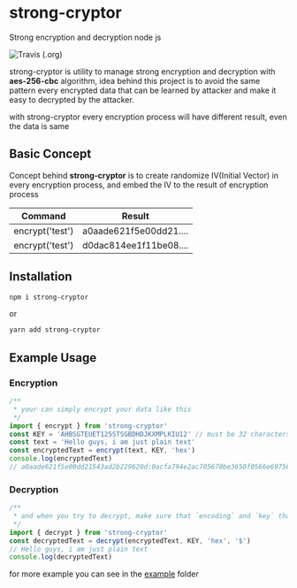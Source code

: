# strong-cryptor

Strong encryption and decryption node js

![Travis (.org)](https://img.shields.io/travis/RizkyArifNur/strong-cryptor.svg)

strong-cryptor is utility to manage strong encryption and decryption with **aes-256-cbc** algorithm, idea behind this project is to
avoid the same pattern every encrypted data that can be learned by attacker and make it easy to decrypted by the attacker.

with strong-cryptor every encryption process will have different result, even the data is same

## Basic Concept

Concept behind **strong-cryptor** is to create randomize IV(Initial Vector) in every encryption process, and embed the IV to the
result of encryption process

| Command         | Result                 |
| --------------- | ---------------------- |
| encrypt('test') | a0aade621f5e00dd21.... |
| encrypt('test') | d0dac814ee1f11be08.... |

## Installation

```bash
npm i strong-cryptor
```

or

```bash
yarn add strong-cryptor
```

## Example Usage

### Encryption

```ts
/**
 * your can simply encrypt your data like this
 */
import { encrypt } from 'strong-cryptor'
const KEY = 'AHBSGTEUET125STSGBDHDJKXMPLKIU12' // must be 32 characters
const text = 'Hello guys, i am just plain text'
const encryptedText = encrypt(text, KEY, 'hex')
console.log(encryptedText)
// a0aade621f5e00dd21543ad2b229620d:0acfa794e2ac705670be3650f0566e697569b22c138006f0d3fbb7618dd5efa2881b48bf3a9baa70b864ca0cc9e0b568
```

### Decryption

```ts
/**
 * and when you try to decrypt, make sure that `encoding` and `key` that you pass is same with the encryption prosess before
 */
import { decrypt } from 'strong-cryptor'
const decryptedText = decrypt(encryptedText, KEY, 'hex', '$')
// Hello guys, i am just plain text
console.log(decryptedText)
```

for more example you can see in the [example](https://github.com/RizkyArifNur/strong-cryptor/tree/master/example) folder
